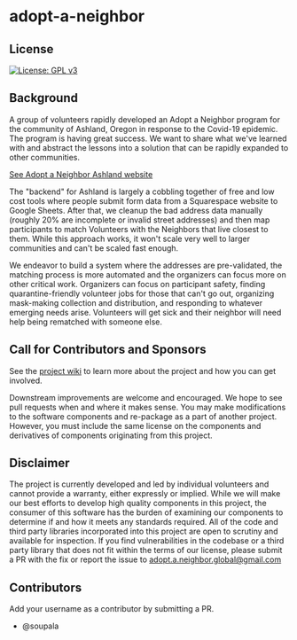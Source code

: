 # adopt-a-neighbor

## License
[![License: GPL v3](https://img.shields.io/badge/License-GPLv3-blue.svg)](https://www.gnu.org/licenses/gpl-3.0)

## Background

A group of volunteers rapidly developed an Adopt a Neighbor program for the community of Ashland, Oregon in response to the Covid-19 epidemic. The program is having great success. We want to share what we've learned with and abstract the lessons into a solution that can be rapidly expanded to other communities.

[See Adopt a Neighbor Ashland website ](https://adoptneighbors.org)

The "backend" for Ashland is largely a cobbling together of free and low cost tools where people submit form data from a Squarespace website to Google Sheets. After that, we cleanup the bad address data manually (roughly 20% are incomplete or invalid street addresses) and then map participants to match Volunteers with the Neighbors that live closest to them. While this approach works, it won't scale very well to larger communities and can't be scaled fast enough.

We endeavor to build a system where the addresses are pre-validated, the matching process is more automated and the organizers can focus more on other critical work. Organizers can focus on participant safety, finding quarantine-friendly volunteer jobs for those that can't go out, organizing mask-making collection and distribution, and responding to whatever emerging needs arise. Volunteers will get sick and their neighbor will need help being rematched with someone else.

## Call for Contributors and Sponsors

See the [project wiki](https://github.com/rogue-hack-lab/adopt-a-neighbor/wiki) to learn more about the project and how you can get involved.

Downstream improvements are welcome and encouraged. We hope to see pull requests when and where it makes sense. You may make modifications to the software components and re-package as a part of another project. However, you must include the same license on the components and derivatives of components originating from this project.

## Disclaimer
The project is currently developed and led by individual volunteers and cannot provide a warranty, either expressly or implied. While we will make our best efforts to develop high quality components in this project, the consumer of this software has the burden of examining our components to determine if and how it meets any standards required. All of the code and third party libraries incorporated into this project are open to scrutiny and available for inspection. If you find vulnerabilities in the codebase or a third party library that does not fit within the terms of our license, please submit a PR with the fix or report the issue to adopt.a.neighbor.global@gmail.com

## Contributors
Add your username as a contributor by submitting a PR.
* @soupala
